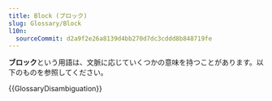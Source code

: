 ```yaml
---
title: Block (ブロック)
slug: Glossary/Block
l10n:
  sourceCommit: d2a9f2e26a8139d4bb270d7dc3cddd8b848719fe
---
```

**ブロック**という用語は、文脈に応じていくつかの意味を持つことがあります。以下のものを参照してください。

{{GlossaryDisambiguation}}
